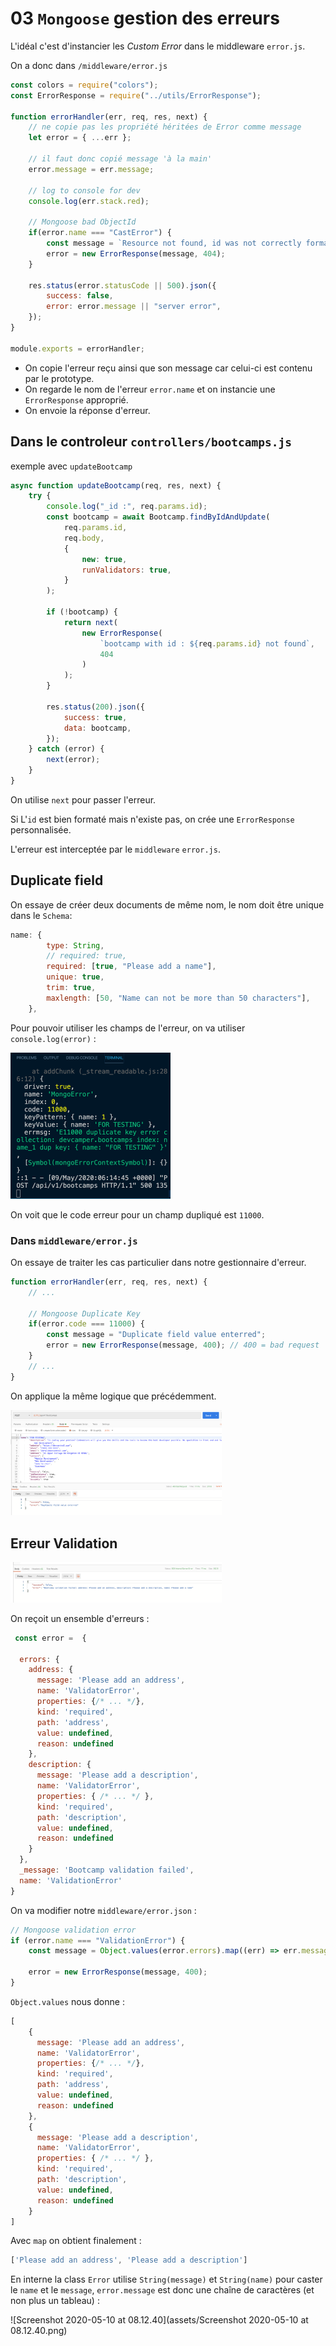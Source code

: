# 03 `Mongoose` gestion des erreurs

L'idéal c'est d'instancier les *Custom Error* dans le middleware `error.js`.

On a donc dans `/middleware/error.js`

```js
const colors = require("colors");
const ErrorResponse = require("../utils/ErrorResponse");

function errorHandler(err, req, res, next) {
    // ne copie pas les propriété héritées de Error comme message
    let error = { ...err };

    // il faut donc copié message 'à la main'
    error.message = err.message;

    // log to console for dev
    console.log(err.stack.red);

    // Mongoose bad ObjectId
    if(error.name === "CastError") {
        const message = `Resource not found, id was not correctly formated : ${err.value}`;
        error = new ErrorResponse(message, 404);
    }

    res.status(error.statusCode || 500).json({
        success: false,
        error: error.message || "server error",
    });
}

module.exports = errorHandler;
```

- On copie l'erreur reçu ainsi que son message car celui-ci est contenu par le prototype.
- On regarde le nom de l'erreur `error.name` et on instancie une `ErrorResponse` approprié.
- On envoie la réponse d'erreur.

## Dans le controleur `controllers/bootcamps.js`

exemple avec `updateBootcamp`

```js
async function updateBootcamp(req, res, next) {
    try {
        console.log("_id :", req.params.id);
        const bootcamp = await Bootcamp.findByIdAndUpdate(
            req.params.id,
            req.body,
            {
                new: true,
                runValidators: true,
            }
        );

        if (!bootcamp) {
            return next(
                new ErrorResponse(
                    `bootcamp with id : ${req.params.id} not found`,
                    404
                )
            );
        }

        res.status(200).json({
            success: true,
            data: bootcamp,
        });
    } catch (error) {
        next(error);
    }
}
```

On utilise `next` pour passer l'erreur.

Si L'`id` est bien formaté mais n'existe pas, on crée une `ErrorResponse` personnalisée. 

L'erreur est interceptée par le `middleware` `error.js`.

## Duplicate field

On essaye de créer deux documents de même nom, le nom doit être unique dans le `Schema`:

```js
name: {
        type: String,
        // required: true,
        required: [true, "Please add a name"],
        unique: true,
        trim: true,
        maxlength: [50, "Name can not be more than 50 characters"],
    },
```



Pour pouvoir utiliser les champs de l'erreur, on va utiliser `console.log(error)` :

<img src="assets/Screenshot 2020-05-09 at 08.15.30.png" alt="Screenshot 2020-05-09 at 08.15.30" style="zoom:25%;" />

On voit que le code erreur pour un champ dupliqué est `11000`.

### Dans `middleware/error.js`

On essaye de traiter les cas particulier dans notre gestionnaire d'erreur.

```js
function errorHandler(err, req, res, next) {
    // ...

    // Mongoose Duplicate Key
    if(error.code === 11000) {
        const message = "Duplicate field value enterred";
        error = new ErrorResponse(message, 400); // 400 = bad request
    }
	// ...
}
```

On applique la même logique que précédemment.

<img src="assets/Screenshot 2020-05-09 at 08.40.11.png" alt="Screenshot 2020-05-09 at 08.40.11" style="zoom:33%;" />

## Erreur Validation

<img src="assets/Screenshot 2020-05-09 at 09.44.41.png" alt="Screenshot 2020-05-09 at 09.44.41" style="zoom:33%;" />

On reçoit un ensemble d'erreurs :

```js
 const error =  {

  errors: {
    address: {
      message: 'Please add an address',
      name: 'ValidatorError',
      properties: {/* ... */},
      kind: 'required',
      path: 'address',
      value: undefined,
      reason: undefined
    },
    description: {
      message: 'Please add a description',
      name: 'ValidatorError',
      properties: { /* ... */ },
      kind: 'required',
      path: 'description',
      value: undefined,
      reason: undefined
    }
  },
  _message: 'Bootcamp validation failed',
  name: 'ValidationError'
}
```

On va modifier notre `middleware/error.json` :

```js
// Mongoose validation error
if (error.name === "ValidationError") {
    const message = Object.values(error.errors).map((err) => err.message);

    error = new ErrorResponse(message, 400);
}
```



`Object.values` nous donne :

```js
[
    {
      message: 'Please add an address',
      name: 'ValidatorError',
      properties: {/* ... */},
      kind: 'required',
      path: 'address',
      value: undefined,
      reason: undefined
    },
    {
      message: 'Please add a description',
      name: 'ValidatorError',
      properties: { /* ... */ },
      kind: 'required',
      path: 'description',
      value: undefined,
      reason: undefined
    }
]
```

Avec `map` on obtient finalement :

```js
['Please add an address', 'Please add a description']
```

En interne la class `Error` utilise `String(message)` et `String(name)` pour caster le `name` et le `message`, `error.message` est donc une chaîne de caractères (et non plus un tableau) :

![Screenshot 2020-05-10 at 08.12.40](assets/Screenshot 2020-05-10 at 08.12.40.png)

